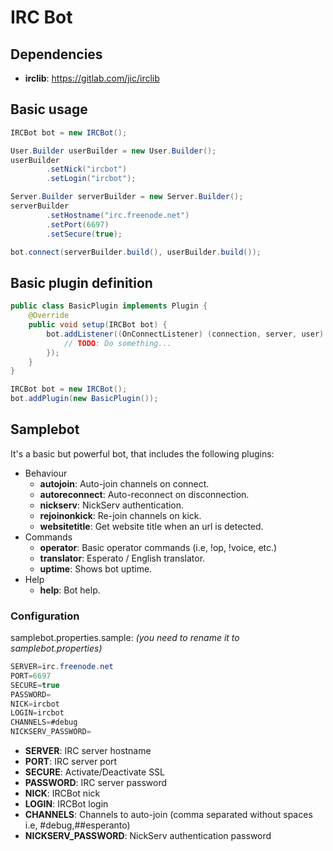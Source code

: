 # IRC Bot

## Dependencies
* **irclib**: https://gitlab.com/jic/irclib

## Basic usage
```java
IRCBot bot = new IRCBot();

User.Builder userBuilder = new User.Builder();
userBuilder
        .setNick("ircbot")
        .setLogin("ircbot");

Server.Builder serverBuilder = new Server.Builder();
serverBuilder
        .setHostname("irc.freenode.net")
        .setPort(6697)
        .setSecure(true);

bot.connect(serverBuilder.build(), userBuilder.build());
```

## Basic plugin definition
```java
public class BasicPlugin implements Plugin {
    @Override
    public void setup(IRCBot bot) {
        bot.addListener((OnConnectListener) (connection, server, user) -> {
            // TODO: Do something...
        });
    }
}
```

```java
IRCBot bot = new IRCBot();
bot.addPlugin(new BasicPlugin());
```

## Samplebot
It's a basic but powerful bot, that includes the following plugins:
* Behaviour
    * **autojoin**: Auto-join channels on connect.
    * **autoreconnect**: Auto-reconnect on disconnection.
    * **nickserv**: NickServ authentication.
    * **rejoinonkick**: Re-join channels on kick.
    * **websitetitle**: Get website title when an url is detected.
* Commands
    * **operator**: Basic operator commands (i.e, !op, !voice, etc.)
    * **translator**: Esperato / English translator.
    * **uptime**: Shows bot uptime.
* Help
    * **help**: Bot help.

### Configuration
samplebot.properties.sample: *(you need to rename it to samplebot.properties)*
```java
SERVER=irc.freenode.net
PORT=6697
SECURE=true
PASSWORD=
NICK=ircbot
LOGIN=ircbot
CHANNELS=#debug
NICKSERV_PASSWORD=
```
* **SERVER**: IRC server hostname
* **PORT**: IRC server port
* **SECURE**: Activate/Deactivate SSL
* **PASSWORD**: IRC server password
* **NICK**: IRCBot nick
* **LOGIN**: IRCBot login
* **CHANNELS**: Channels to auto-join (comma separated without spaces i.e, #debug,##esperanto)
* **NICKSERV_PASSWORD**: NickServ authentication password
